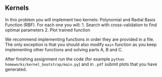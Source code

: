## Kernels
In this problem you will implement two kernels: Polynomial and Radial Basis Function (RBF).
For each one you will:
    1. Search with cross-validation to find optimal parameters
    2. Plot trained function

We recommend implementing functions in order they are provided in a file.
The only exception is that you should also modify `main` function as you keep implementing other functions and solving parts A, B and C.

After finishing assignment run the code (for example `python homeworks/kernel_bootstrap/main.py`) and in `.pdf` submit plots that you have generated.